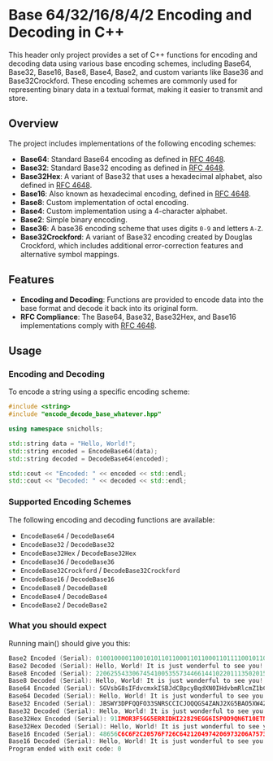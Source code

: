 
# Base 64/32/16/8/4/2 Encoding and Decoding in C++

This header only project provides a set of C++ functions for encoding and decoding data using various base encoding schemes, including Base64, Base32, Base16, Base8, Base4, Base2, and custom variants like Base36 and Base32Crockford. These encoding schemes are commonly used for representing binary data in a textual format, making it easier to transmit and store.

## Overview

The project includes implementations of the following encoding schemes:

- **Base64**: Standard Base64 encoding as defined in [RFC 4648](https://tools.ietf.org/html/rfc4648).
- **Base32**: Standard Base32 encoding as defined in [RFC 4648](https://tools.ietf.org/html/rfc4648).
- **Base32Hex**: A variant of Base32 that uses a hexadecimal alphabet, also defined in [RFC 4648](https://tools.ietf.org/html/rfc4648).
- **Base16**: Also known as hexadecimal encoding, defined in [RFC 4648](https://tools.ietf.org/html/rfc4648).
- **Base8**: Custom implementation of octal encoding.
- **Base4**: Custom implementation using a 4-character alphabet.
- **Base2**: Simple binary encoding.
- **Base36**: A base36 encoding scheme that uses digits `0-9` and letters `A-Z`.
- **Base32Crockford**: A variant of Base32 encoding created by Douglas Crockford, which includes additional error-correction features and alternative symbol mappings.

## Features

- **Encoding and Decoding**: Functions are provided to encode data into the base format and decode it back into its original form.
- **RFC Compliance**: The Base64, Base32, Base32Hex, and Base16 implementations comply with [RFC 4648](https://tools.ietf.org/html/rfc4648).

## Usage

### Encoding and Decoding

To encode a string using a specific encoding scheme:

```cpp
#include <string>
#include "encode_decode_base_whatever.hpp" 

using namespace snicholls;

std::string data = "Hello, World!";
std::string encoded = EncodeBase64(data);
std::string decoded = DecodeBase64(encoded);

std::cout << "Encoded: " << encoded << std::endl;
std::cout << "Decoded: " << decoded << std::endl;
```

### Supported Encoding Schemes

The following encoding and decoding functions are available:

- `EncodeBase64` / `DecodeBase64`
- `EncodeBase32` / `DecodeBase32`
- `EncodeBase32Hex` / `DecodeBase32Hex`
- `EncodeBase36` / `DecodeBase36`
- `EncodeBase32Crockford` / `DecodeBase32Crockford`
- `EncodeBase16` / `DecodeBase16`
- `EncodeBase8` / `DecodeBase8`
- `EncodeBase4` / `DecodeBase4`
- `EncodeBase2` / `DecodeBase2`

### What you should expect

Running main() should give you this:

```cpp
Base2 Encoded (Serial): 01001000011001010110110001101100011011110010110000100000010101110110111101110010011011000110010000100001001000000100100101110100001000000110100101110011001000000110101001110101011100110111010000100000011101110110111101101110011001000110010101110010011001100111010101101100001000000111010001101111001000000111001101100101011001010010000001111001011011110111010100100001
Base2 Decoded (Serial): Hello, World! It is just wonderful to see you!
Base8 Encoded (Serial): 220625543306745410053557344661441022011135020151346201523527156410073557334621453446316533020164336201633126244036267565102
Base8 Decoded (Serial): Hello, World! It is just wonderful to see you!
Base64 Encoded (Serial): SGVsbG8sIFdvcmxkISBJdCBpcyBqdXN0IHdvbmRlcmZ1bCB0byBzZWUgeW91IQ
Base64 Decoded (Serial): Hello, World! It is just wonderful to see you!
Base32 Encoded (Serial): JBSWY3DPFQQFO33SNRSCCICJOQQGS4ZANJ2XG5BAO5XW4ZDFOJTHK3BAORXSA43FMUQHS33VEE
Base32 Decoded (Serial): Hello, World! It is just wonderful to see you!
Base32Hex Encoded (Serial): 91IMOR3F5GG5ERRIDHI22829EGG6ISP0D9QN6T10ETNMSP35E9J7AR10EHNI0SR5CKG7IRRL44
Base32Hex Decoded (Serial): Hello, World! It is just wonderful to see you!
Base16 Encoded (Serial): 48656C6C6F2C20576F726C6421204974206973206A75737420776F6E64657266756C20746F2073656520796F7521
Base16 Decoded (Serial): Hello, World! It is just wonderful to see you!
Program ended with exit code: 0
```
